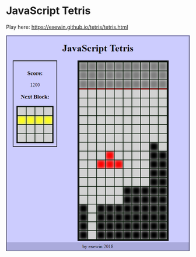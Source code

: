 # JavaScript Tetris

Play here:
https://exewin.github.io/tetris/tetris.html


![alt text](https://github.com/exewin/JavaScript-Tetris/blob/master/tetris.png)

